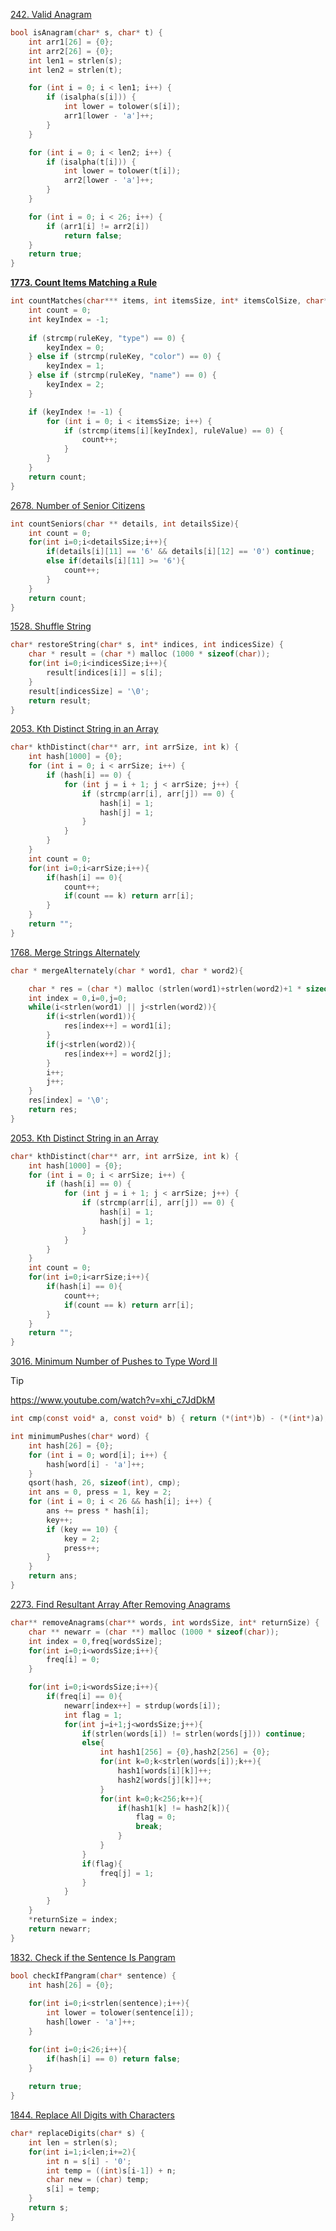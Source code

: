 
[242. Valid Anagram](https://leetcode.com/problems/valid-anagram/)


```c
bool isAnagram(char* s, char* t) {
    int arr1[26] = {0};
    int arr2[26] = {0};
    int len1 = strlen(s);
    int len2 = strlen(t);

    for (int i = 0; i < len1; i++) {
        if (isalpha(s[i])) {
            int lower = tolower(s[i]);
            arr1[lower - 'a']++;
        }
    }

    for (int i = 0; i < len2; i++) {
        if (isalpha(t[i])) {
            int lower = tolower(t[i]);
            arr2[lower - 'a']++;
        }
    }

    for (int i = 0; i < 26; i++) {
        if (arr1[i] != arr2[i])
            return false;
    }
    return true;
}
```

**[1773. Count Items Matching a Rule](https://leetcode.com/problems/count-items-matching-a-rule/)**

```c
int countMatches(char*** items, int itemsSize, int* itemsColSize, char* ruleKey, char* ruleValue) {
    int count = 0;
    int keyIndex = -1;
    
    if (strcmp(ruleKey, "type") == 0) {
        keyIndex = 0;
    } else if (strcmp(ruleKey, "color") == 0) {
        keyIndex = 1;
    } else if (strcmp(ruleKey, "name") == 0) {
        keyIndex = 2;
    }

    if (keyIndex != -1) {
        for (int i = 0; i < itemsSize; i++) {
            if (strcmp(items[i][keyIndex], ruleValue) == 0) {
                count++;
            }
        }
    }
    return count;
}
```

[2678. Number of Senior Citizens](https://leetcode.com/problems/number-of-senior-citizens/)

```c
int countSeniors(char ** details, int detailsSize){
    int count = 0;
    for(int i=0;i<detailsSize;i++){
        if(details[i][11] == '6' && details[i][12] == '0') continue;
        else if(details[i][11] >= '6'){
            count++;
        }
    }
    return count;
}
```

[1528. Shuffle String](https://leetcode.com/problems/shuffle-string/)

```c
char* restoreString(char* s, int* indices, int indicesSize) {
    char * result = (char *) malloc (1000 * sizeof(char));
    for(int i=0;i<indicesSize;i++){
        result[indices[i]] = s[i];
    }
    result[indicesSize] = '\0';
    return result;
}
```

[2053. Kth Distinct String in an Array](https://leetcode.com/problems/kth-distinct-string-in-an-array/)

```c
char* kthDistinct(char** arr, int arrSize, int k) {
    int hash[1000] = {0};
    for (int i = 0; i < arrSize; i++) {
        if (hash[i] == 0) {
            for (int j = i + 1; j < arrSize; j++) {
                if (strcmp(arr[i], arr[j]) == 0) {
                    hash[i] = 1;
                    hash[j] = 1;
                }
            }
        }
    }
    int count = 0;
    for(int i=0;i<arrSize;i++){
        if(hash[i] == 0){
            count++;
            if(count == k) return arr[i];
        }
    }
    return "";
}
```

[1768. Merge Strings Alternately](https://leetcode.com/problems/merge-strings-alternately/)

```c
char * mergeAlternately(char * word1, char * word2){

    char * res = (char *) malloc (strlen(word1)+strlen(word2)+1 * sizeof(char));
    int index = 0,i=0,j=0;
    while(i<strlen(word1) || j<strlen(word2)){
        if(i<strlen(word1)){
            res[index++] = word1[i];
        }
        if(j<strlen(word2)){
            res[index++] = word2[j];
        }
        i++;
        j++;
    }
    res[index] = '\0';
    return res;
}
```

[2053. Kth Distinct String in an Array](https://leetcode.com/problems/kth-distinct-string-in-an-array/)

```c
char* kthDistinct(char** arr, int arrSize, int k) {
    int hash[1000] = {0};
    for (int i = 0; i < arrSize; i++) {
        if (hash[i] == 0) {
            for (int j = i + 1; j < arrSize; j++) {
                if (strcmp(arr[i], arr[j]) == 0) {
                    hash[i] = 1;
                    hash[j] = 1;
                }
            }
        }
    }
    int count = 0;
    for(int i=0;i<arrSize;i++){
        if(hash[i] == 0){
            count++;
            if(count == k) return arr[i];
        }
    }
    return "";
}
```

[3016. Minimum Number of Pushes to Type Word II](https://leetcode.com/problems/minimum-number-of-pushes-to-type-word-ii/)

>[!tip]
>https://www.youtube.com/watch?v=xhi_c7JdDkM

```c
int cmp(const void* a, const void* b) { return (*(int*)b) - (*(int*)a); }

int minimumPushes(char* word) {
    int hash[26] = {0};
    for (int i = 0; word[i]; i++) {
        hash[word[i] - 'a']++;
    }
    qsort(hash, 26, sizeof(int), cmp);
    int ans = 0, press = 1, key = 2;
    for (int i = 0; i < 26 && hash[i]; i++) {
        ans += press * hash[i];
        key++;
        if (key == 10) {
            key = 2;
            press++;
        }
    }
    return ans;
}
```

[2273. Find Resultant Array After Removing Anagrams](https://leetcode.com/problems/find-resultant-array-after-removing-anagrams/)

```c
char** removeAnagrams(char** words, int wordsSize, int* returnSize) {
    char ** newarr = (char **) malloc (1000 * sizeof(char));
    int index = 0,freq[wordsSize];
    for(int i=0;i<wordsSize;i++){
        freq[i] = 0;
    }

    for(int i=0;i<wordsSize;i++){
        if(freq[i] == 0){
            newarr[index++] = strdup(words[i]);
            int flag = 1;
            for(int j=i+1;j<wordsSize;j++){
                if(strlen(words[i]) != strlen(words[j])) continue;
                else{
                    int hash1[256] = {0},hash2[256] = {0};
                    for(int k=0;k<strlen(words[i]);k++){
                        hash1[words[i][k]]++;
                        hash2[words[j][k]]++;
                    }
                    for(int k=0;k<256;k++){
                        if(hash1[k] != hash2[k]){
                            flag = 0;
                            break;
                        }
                    }
                }
                if(flag){
                    freq[j] = 1;
                }
            }
        }
    }
    *returnSize = index;
    return newarr;
}
```

[1832. Check if the Sentence Is Pangram](https://leetcode.com/problems/check-if-the-sentence-is-pangram/)

```c
bool checkIfPangram(char* sentence) {
    int hash[26] = {0};
    
    for(int i=0;i<strlen(sentence);i++){
        int lower = tolower(sentence[i]);
        hash[lower - 'a']++;
    }

    for(int i=0;i<26;i++){
        if(hash[i] == 0) return false;
    }
    
    return true;
}
```

[1844. Replace All Digits with Characters](https://leetcode.com/problems/replace-all-digits-with-characters/)

```c
char* replaceDigits(char* s) {
    int len = strlen(s);
    for(int i=1;i<len;i+=2){
        int n = s[i] - '0';
        int temp = ((int)s[i-1]) + n;
        char new = (char) temp;
        s[i] = temp;
    }
    return s;
}
```

